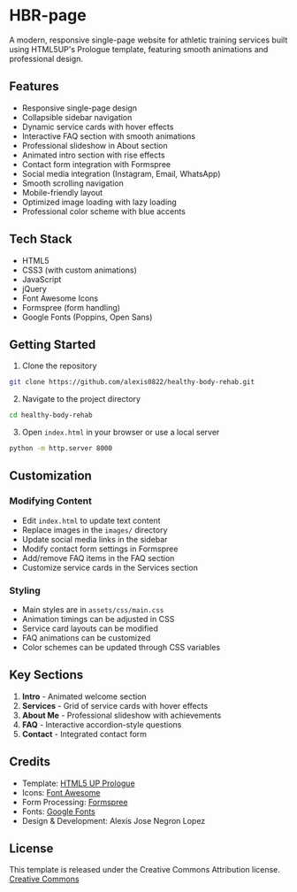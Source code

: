 # HBR-page

A modern, responsive single-page website for athletic training services built using HTML5UP's Prologue template, featuring smooth animations and professional design.

## Features

- Responsive single-page design
- Collapsible sidebar navigation
- Dynamic service cards with hover effects
- Interactive FAQ section with smooth animations
- Professional slideshow in About section
- Animated intro section with rise effects
- Contact form integration with Formspree
- Social media integration (Instagram, Email, WhatsApp)
- Smooth scrolling navigation
- Mobile-friendly layout
- Optimized image loading with lazy loading
- Professional color scheme with blue accents

## Tech Stack

- HTML5
- CSS3 (with custom animations)
- JavaScript
- jQuery
- Font Awesome Icons
- Formspree (form handling)
- Google Fonts (Poppins, Open Sans)

## Getting Started

1. Clone the repository
```bash
git clone https://github.com/alexis0822/healthy-body-rehab.git
```

2. Navigate to the project directory
```bash
cd healthy-body-rehab
```

3. Open `index.html` in your browser or use a local server
```bash
python -m http.server 8000
```

## Customization

### Modifying Content
- Edit `index.html` to update text content
- Replace images in the `images/` directory
- Update social media links in the sidebar
- Modify contact form settings in Formspree
- Add/remove FAQ items in the FAQ section
- Customize service cards in the Services section

### Styling
- Main styles are in `assets/css/main.css`
- Animation timings can be adjusted in CSS
- Service card layouts can be modified
- FAQ animations can be customized
- Color schemes can be updated through CSS variables

## Key Sections

1. **Intro** - Animated welcome section
2. **Services** - Grid of service cards with hover effects
3. **About Me** - Professional slideshow with achievements
4. **FAQ** - Interactive accordion-style questions
5. **Contact** - Integrated contact form

## Credits

- Template: [HTML5 UP Prologue](https://html5up.net/prologue)
- Icons: [Font Awesome](https://fontawesome.com)
- Form Processing: [Formspree](https://formspree.io)
- Fonts: [Google Fonts](https://fonts.google.com)
- Design & Development: Alexis Jose Negron Lopez

## License

This template is released under the Creative Commons Attribution license.
[Creative Commons](https://creativecommons.org/licenses/by/3.0/)
